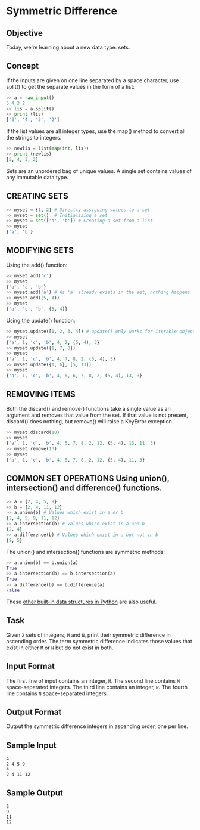 # Symmetric Difference

## Objective
Today, we're learning about a new data type: sets.

## Concept

If the inputs are given on one line separated by a space character, use split() to get the separate values in the form of a list:
```py
>> a = raw_input()
5 4 3 2
>> lis = a.split()
>> print (lis)
['5', '4', '3', '2']
```

If the list values are all integer types, use the map() method to convert all the strings to integers.
```py
>> newlis = list(map(int, lis))
>> print (newlis)
[5, 4, 3, 2]
```

Sets are an unordered bag of unique values. A single set contains values of any immutable data type.

## CREATING SETS
```py
>> myset = {1, 2} # Directly assigning values to a set
>> myset = set()  # Initializing a set
>> myset = set(['a', 'b']) # Creating a set from a list
>> myset
{'a', 'b'}
```

## MODIFYING SETS

Using the add() function:
```py
>> myset.add('c')
>> myset
{'a', 'c', 'b'}
>> myset.add('a') # As 'a' already exists in the set, nothing happens
>> myset.add((5, 4))
>> myset
{'a', 'c', 'b', (5, 4)}
```

Using the update() function:
```py
>> myset.update([1, 2, 3, 4]) # update() only works for iterable objects
>> myset
{'a', 1, 'c', 'b', 4, 2, (5, 4), 3}
>> myset.update({1, 7, 8})
>> myset
{'a', 1, 'c', 'b', 4, 7, 8, 2, (5, 4), 3}
>> myset.update({1, 6}, [5, 13])
>> myset
{'a', 1, 'c', 'b', 4, 5, 6, 7, 8, 2, (5, 4), 13, 3}
```
## REMOVING ITEMS

Both the discard() and remove() functions take a single value as an argument and removes that value from the set. If that value is not present, discard() does nothing, but remove() will raise a KeyError exception.

```py
>> myset.discard(10)
>> myset
{'a', 1, 'c', 'b', 4, 5, 7, 8, 2, 12, (5, 4), 13, 11, 3}
>> myset.remove(13)
>> myset
{'a', 1, 'c', 'b', 4, 5, 7, 8, 2, 12, (5, 4), 11, 3}
```

## COMMON SET OPERATIONS Using union(), intersection() and difference() functions.
```py
>> a = {2, 4, 5, 9}
>> b = {2, 4, 11, 12}
>> a.union(b) # Values which exist in a or b
{2, 4, 5, 9, 11, 12}
>> a.intersection(b) # Values which exist in a and b
{2, 4}
>> a.difference(b) # Values which exist in a but not in b
{9, 5}
```
The union() and intersection() functions are symmetric methods:
```py
>> a.union(b) == b.union(a)
True
>> a.intersection(b) == b.intersection(a)
True
>> a.difference(b) == b.difference(a)
False
```

These [other built-in data structures in Python](https://www.thelearningpoint.net/computer-science/learning-python-programming-and-data-structures/learning-python-programming-and-data-structures--tutorial-4--built-in-data-structures-strings-lists-tuples-dictionaries-mutability) are also useful.

## Task
Given `2` sets of integers, `M` and `N`, print their symmetric difference in ascending order. The term symmetric difference indicates those values that exist in either `M` or `N` but do not exist in both.

## Input Format

The first line of input contains an integer, `M`.
The second line contains `M` space-separated integers.
The third line contains an integer, `N`.
The fourth line contains `N` space-separated integers.

## Output Format

Output the symmetric difference integers in ascending order, one per line.

## Sample Input
```
4
2 4 5 9
4
2 4 11 12
```

## Sample Output
```
5
9
11
12
```